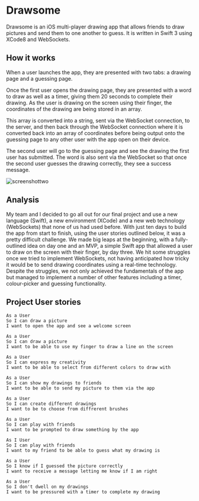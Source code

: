 # Drawsome

Drawsome is an iOS multi-player drawing app that allows friends to draw pictures and send them to one another to guess. It is written in Swift 3 using XCode8 and WebSockets.

## How it works
When a user launches the app, they are presented with two tabs: a drawing page and a guessing page. 

Once the first user opens the drawing page, they are presented with a word to draw as well as a timer, giving them 20 seconds to complete their drawing. As the user is drawing on the screen using their finger, the coordinates of the drawing are being stored in an array. 

This array is converted into a string, sent via the WebSocket connection, to the server, and then back through the WebSocket connection where it is converted back into an array of coordinates before being output onto the guessing page to any other user with the app open on their device. 

The second user will go to the guessing page and see the drawing the first user has submitted. The word is also sent via the WebSocket so that once the second user guesses the drawing correctly, they see a success message. 

![screenshottwo](https://cloud.githubusercontent.com/assets/17406621/21614542/c129c33e-d1d1-11e6-808a-f4c91c47bc8b.jpg)

## Analysis
My team and I decided to go all out for our final project and use a new language (Swift), a new environment (XCode) and a new web technology (WebSockets) that none of us had used before. With just ten days to build the app from start to finish, using the user stories outlined below, it was a pretty difficult challenge. We made big leaps at the beginning, with a fully-outlined idea on day one and an MVP, a simple Swift app that allowed a user to draw on the screen with their finger, by day three. We hit some struggles once we tried to implement WebSockets, not having anticipated how tricky it would be to send drawing coordinates using a real-time technology. Despite the struggles, we not only achieved the fundamentals of the app but managed to implement a number of other features including a timer, colour-picker and guessing functionality.

## Project User stories
```
As a User
So I can draw a picture
I want to open the app and see a welcome screen
```
```
As a User
So I can draw a picture
I want to be able to use my finger to draw a line on the screen
```
```
As a User
So I can express my creativity
I want to be able to select from different colors to draw with
```
```
As a User
So I can show my drawings to friends
I want to be able to send my picture to them via the app
```
```
As a User
So I can create different drawings
I want to be to choose from diffrerent brushes
```
```
As a User
So I can play with friends
I want to be prompted to draw something by the app
```
```
As I User
So I can play with friends
I want to my friend to be able to guess what my drawing is
```
```
As a User
So I know if I guessed the picture correctly
I want to receive a message letting me know if I am right
```
```
As a User
So I don't dwell on my drawings
I want to be pressured with a timer to complete my drawing
```
